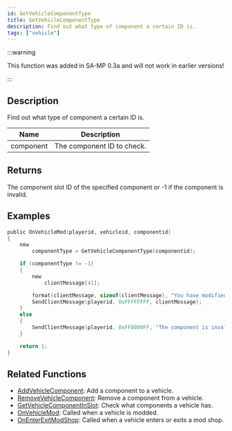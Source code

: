```yaml
---
id: GetVehicleComponentType
title: GetVehicleComponentType
description: Find out what type of component a certain ID is.
tags: ["vehicle"]
---
```


:::warning

This function was added in SA-MP 0.3a and will not work in earlier versions!

:::

## Description

Find out what type of component a certain ID is.

| Name      | Description                |
| --------- | -------------------------- |
| component | The component ID to check. |

## Returns

The component slot ID of the specified component or -1 if the component is invalid.

## Examples

```c
public OnVehicleMod(playerid, vehicleid, componentid)
{
    new
        componentType = GetVehicleComponentType(componentid);

    if (componentType != -1)
    {
        new
            clientMessage[41];

        format(clientMessage, sizeof(clientMessage), "You have modified your vehicle on slot %i", componentType);
        SendClientMessage(playerid, 0xFFFFFFFF, clientMessage);
    }
    else
    {
        SendClientMessage(playerid, 0xFF0000FF, "The component is invalid.");
    }

    return 1;
}
```

## Related Functions

- [AddVehicleComponent](AddVehicleComponent): Add a component to a vehicle.
- [RemoveVehicleComponent](RemoveVehicleComponent): Remove a component from a vehicle.
- [GetVehicleComponentInSlot](GetVehicleComponentInSlot): Check what components a vehicle has.
- [OnVehicleMod](../callbacks/OnVehicleMod): Called when a vehicle is modded.
- [OnEnterExitModShop](../callbacks/OnEnterExitModShop): Called when a vehicle enters or exits a mod shop.
